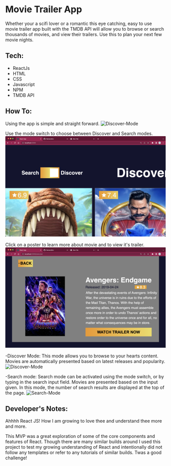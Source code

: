 # Movie Trailer App

Whether your a scifi lover or a romantic this eye catching, easy to use movie trailer app built with the TMDB API will allow you to browse or search thousands of movies, and view their trailers. Use this to plan your next few movie nights.

## Tech:

- ReactJs
- HTML
- CSS
- Javascript
- NPM
- TMDB API

## How To:

Using the app is simple and straight forward.
![Discover-Mode](Images/discover-mode.png)


Use the mode switch to choose between Discover and Search modes.
![Mode-Switch](Images/mode-switch.png)


Click on a poster to learn more about movie and to view it's trailer.
![Info-Page](Images/movie-detail.png)


-Discover Mode: This mode allows you to browse to your hearts content. Movies are automatically presented based on latest releases and popularity.
![Discover-Mode](Images/discover-mode1.png)

-Search mode: Search mode can be activated using the mode switch, or by typing in the search input field. Movies are presented based on the input given. In this mode, the number of search results are displayed at the top of the page.
![Search-Mode](Images/search-mode.png)

## Developer's Notes:

Ahhhh React JS! How I am growing to love thee and understand thee more and more.

This MVP was a great exploration of some of the core components and features of React. Though there are many similar builds around I used this project to test my growing understanding of React and intentionally did not follow any templates or refer to any tutorials of similar builds. Twas a good challenge!


